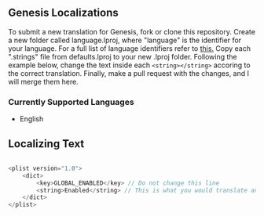 ## Genesis Localizations

To submit a new translation for Genesis, fork or clone this repository. Create a new folder called language.lproj, where "language" is the identifier for your language. For a full list of language identifiers refer to [this.](https://www.ibabbleon.com/iOS-Language-Codes-ISO-639.html) Copy each ".strings" file from defaults.lproj to your new .lproj folder. Following the example below, change the text inside each ```<string></string>``` accoring to the correct translation. Finally, make a pull request with the changes, and I will merge them here.

### Currently Supported Languages

* English

## Localizing Text

```objective-c

<plist version="1.0">
	<dict>
		<key>GLOBAL_ENABLED</key> // Do not change this line
		<string>Enabled</string> // This is what you would translate and change
	</dict>
</plist>
```
